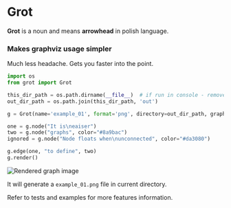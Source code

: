 # Grot
**Grot** is a noun and means **arrowhead** in polish language.
  
### Makes graphviz usage simpler
Much less headache. Gets you faster into the point.
 
```python
import os
from grot import Grot

this_dir_path = os.path.dirname(__file__)  # if run in console - remove 'directory' parameter below
out_dir_path = os.path.join(this_dir_path, 'out')

g = Grot(name='example_01', format='png', directory=out_dir_path, graph_attrs={"rankdir": "LR"})

one = g.node("It is\neaiser")
two = g.node("graphs", color="#8a9bac")
ignored = g.node("Node floats when\nunconnected", color="#da3080")

g.edge(one, "to define", two)
g.render()

```

![Rendered graph image](examples/out/example_01.gv.png?raw=true "Grot")

It will generate a `example_01.png` file in current directory.

Refer to tests and examples for more features information.
